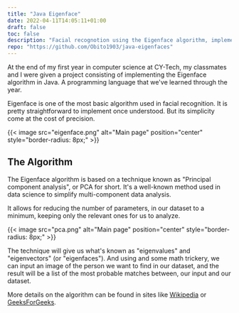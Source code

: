 ```yaml
---
title: "Java Eigenface"
date: 2022-04-11T14:05:11+01:00
draft: false
toc: false
description: "Facial recognotion using the Eigenface algorithm, implemented in Java."
repo: "https://github.com/Obito1903/java-eigenfaces"
---
```


At the end of my first year in computer science at CY-Tech, my classmates and
I were given a project consisting of implementing the Eigenface algorithm in Java.
 A programming language that we've learned through the year.

Eigenface is one of the most basic algorithm used in facial recognition.
It is pretty straightforward to implement once understood. But its simplicity
come at the cost of precision.

{{< image src="eigenface.png" alt="Main page" position="center" style="border-radius: 8px;" >}}

## The Algorithm

The Eigenface algorithm is based on a technique known as "Principal component analysis", or PCA for short. It's a well-known method used in data science to simplify multi-component data analysis.

It allows for reducing the number of parameters, in our dataset to a minimum, keeping only the relevant ones for us to analyze.

{{< image src="pca.png" alt="Main page" position="center" style="border-radius: 8px;" >}}

The technique will give us what's known as "eigenvalues" and "eigenvectors" (or "eigenfaces"). And using and some math trickery, we can input an image of the person we want to find in our dataset, and the result will be a list of the most probable matches between, our input and our dataset.

More details on the algorithm can be found in sites like [Wikipedia](https://www.wikiwand.com/en/Eigenface) or [GeeksForGeeks](https://www.geeksforgeeks.org/ml-face-recognition-using-eigenfaces-pca-algorithm/).
